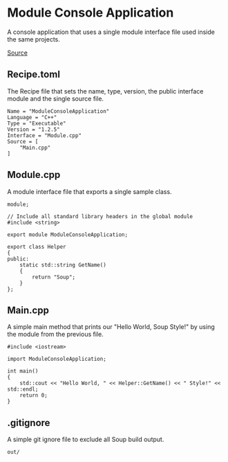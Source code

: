 # Module Console Application
A console application that uses a single module interface file used inside the same projects.

[Source](https://github.com/SoupBuild/Soup/tree/main/Samples/Cpp/ModuleConsoleApplication)

## Recipe.toml
The Recipe file that sets the name, type, version, the public interface module and the single source file.
```
Name = "ModuleConsoleApplication"
Language = "C++"
Type = "Executable"
Version = "1.2.5"
Interface = "Module.cpp"
Source = [
    "Main.cpp"
]
```

## Module.cpp
A module interface file that exports a single sample class.
```
module;

// Include all standard library headers in the global module
#include <string>

export module ModuleConsoleApplication;

export class Helper
{
public:
    static std::string GetName()
    {
        return "Soup";
    }
};
```

## Main.cpp
A simple main method that prints our "Hello World, Soup Style!" by using the module from the previous file.
```
#include <iostream>

import ModuleConsoleApplication;

int main()
{
    std::cout << "Hello World, " << Helper::GetName() << " Style!" << std::endl;
    return 0;
}
```

## .gitignore
A simple git ignore file to exclude all Soup build output.
```
out/
```